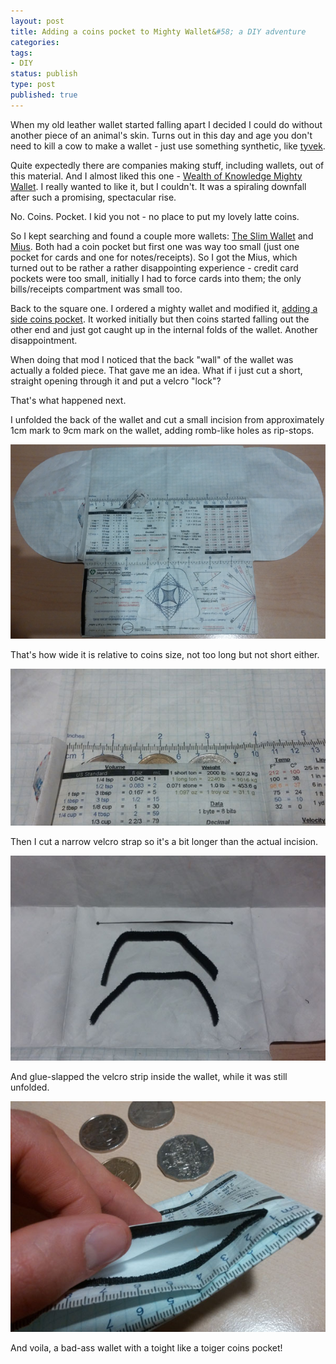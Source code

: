 ```yaml
---
layout: post
title: Adding a coins pocket to Mighty Wallet&#58; a DIY adventure
categories:
tags:
- DIY
status: publish
type: post
published: true
---
```

When my old leather wallet started falling apart I decided I could do without another piece of an animal's skin. Turns out in this day and age you don't need to kill a cow to make a wallet - just use something synthetic, like [tyvek](http://en.wikipedia.org/wiki/Tyvek). 

Quite expectedly there are companies making stuff, including wallets, out of this material. And I almost liked this one - [Wealth of Knowledge Mighty Wallet](http://amzn.to/1qX3LX2). I really wanted to like it, but I couldn't. It was a spiraling downfall after such a promising, spectacular rise. 

No. Coins. Pocket. I kid you not - no place to put my lovely latte coins. 

So I kept searching and found a couple more wallets: [The Slim Wallet](http://www.theslimwallet.com/) and [Mius](https://www.etsy.com/au/listing/175193107/ecological-poche-tyvek-cynober-wallet). Both had a coin pocket but first one was way too small (just one pocket for cards and one for notes/receipts). So I got the Mius, which turned out to be rather a rather disappointing experience - credit card pockets were too small, initially I had to force cards into them; the only bills/receipts compartment was small too.

Back to the square one. I ordered a mighty wallet and modified it, [adding a side coins pocket](http://lostswissmiss.com/2014/01/10/mighty-wallet/). It worked initially but then coins started falling out the other end and just got caught up in the internal folds of the wallet. Another disappointment.

When doing that mod I noticed that the back "wall" of the wallet was actually a folded piece. That gave me an idea. What if i just cut a short, straight opening through it and put a velcro "lock"?

That's what happened next.

I unfolded the back of the wallet and cut a small incision from approximately 1cm mark to 9cm mark on the wallet, adding romb-like holes as rip-stops.

![First cut][1]

That's how wide it is relative to coins size, not too long but not short either.

![Coins][2]

Then I cut a narrow velcro strap so it's a bit longer than the actual incision.

![Velcro][3]

And glue-slapped the velcro strip inside the wallet, while it was still unfolded.

![Final result][4]

And voila, a bad-ass wallet with a toight like a toiger coins pocket!

[1]:/img/tyvek/1-cut.png
[2]:/img/tyvek/2-cut-coins.jpg
[3]:/img/tyvek/3-velcro.jpg
[4]:/img/tyvek/4-tyvek-final.jpg
